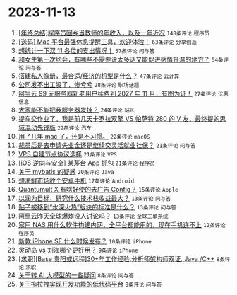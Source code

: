 # 2023-11-13

1. [[年终总结]程序员回乡当教师的年收入，以及一年近况](https://www.v2ex.com/t/991351) `148条评论` `程序员`
1. [[送码] Mac 平台最强休息提醒工具，欢迎体验！](https://www.v2ex.com/t/991317) `63条评论` `分享创造`
1. [想统计一下双 11 各位的支出情况！](https://www.v2ex.com/t/991389) `57条评论` `问与答`
1. [和女生第一次约会，有哪些不需要说太多话又能促进感情升温的地方？](https://www.v2ex.com/t/991306) `54条评论` `问与答`
1. [搭建私人像册，最合适/经济的机型是什么？](https://www.v2ex.com/t/991318) `47条评论` `云计算`
1. [公司发不出工资了，惨兮兮](https://www.v2ex.com/t/991359) `28条评论` `职场话题`
1. [阿里云 99 元服务器新老用户续费到 2027 年 11 月，有图为证！](https://www.v2ex.com/t/991313) `27条评论` `优惠信息`
1. [大家能不能把我服务器发挂？](https://www.v2ex.com/t/991398) `24条评论` `站长`
1. [提车交作业了，我是前几天卡罗拉双擎 VS 帕萨特 280 的 V 友，最终提的思域混动先锋版](https://www.v2ex.com/t/991342) `22条评论` `汽车`
1. [用了几年 mac 了，还是不习惯。](https://www.v2ex.com/t/991332) `22条评论` `macOS`
1. [裁员后是去申请失业金还是继续交灵活就业社保？](https://www.v2ex.com/t/991362) `21条评论` `问与答`
1. [VPS 自建节点协议选择](https://www.v2ex.com/t/991340) `21条评论` `VPS`
1. [[iOS 逆向与安全] 某茅台 App 抓包](https://www.v2ex.com/t/991314) `21条评论` `程序员`
1. [关于 mybatis 的疑惑](https://www.v2ex.com/t/991335) `20条评论` `Java`
1. [想海鲜市场收个安卓手机](https://www.v2ex.com/t/991368) `17条评论` `Android`
1. [Quantumult X 有啥好使的去广告 Config？](https://www.v2ex.com/t/991309) `15条评论` `Apple`
1. [以润为目标，研究什么技术栈收益最大？](https://www.v2ex.com/t/991421) `13条评论` `问与答`
1. [贴子被移到“水深火热”版块的标准是什么？](https://www.v2ex.com/t/991384) `13条评论` `问与答`
1. [阿里云昨天全球爆炸没人讨论吗？](https://www.v2ex.com/t/991327) `13条评论` `全球工单系统`
1. [家用 NAS 用什么软件构建内网，全平台都能用的，现在手机连不上](https://www.v2ex.com/t/991372) `12条评论` `程序员`
1. [新款 iPhone SE 什么时候发布？](https://www.v2ex.com/t/991312) `10条评论` `iPhone`
1. [灵动岛 vs 刘海哪个更好用？](https://www.v2ex.com/t/991310) `9条评论` `iPhone`
1. [[求职][Base 贵阳或远程]30+年工作经验,分析师架构师双证, Java /C++](https://www.v2ex.com/t/991415) `8条评论` `求职`
1. [关于转 AI 大模型的一些疑问](https://www.v2ex.com/t/991375) `8条评论` `问与答`
1. [关于拖拉拽实现开发功能的低代码平台](https://www.v2ex.com/t/991369) `8条评论` `问与答`
